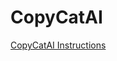 # CopyCatAI

[CopyCatAI Instructions](https://313372600.notion.site/f94df67d0f3e47c89bd93810e38fb272?v=e8ca78c441a44a58818ef8833f5665f8&pvs=4)
